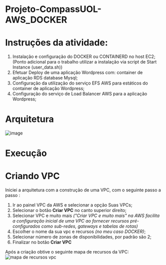 # Projeto-CompassUOL-AWS_DOCKER

# Instruções da atividade: 

1. Instalação e configuração do DOCKER ou CONTAINERD no host EC2;
(Ponto adicional para o trabalho utilizar a instalação via script de Start Instance (user_data.sh))
2. Efetuar Deploy de uma aplicação Wordpress com: container de aplicação RDS database Mysql;
3. Configuração da utilização do serviço EFS AWS para estáticos do container de aplicação Wordpress;
4. Configuração do serviço de Load Balancer AWS para a aplicação Wordpress;

# Arquitetura
![image](https://github.com/Gustavopedoni1/Projeto-CompassUOL-AWS_DOCKER/assets/157602238/54982031-6a38-4acf-a328-e33254a6617a)

# Execução

# Criando VPC

Iniciei a arquitetura com a construção de uma VPC, com o seguinte passo a passo :

1. Ir ao painel VPC da AWS e selecionar a opção Suas VPCs;
2. Selecionar o botão **Criar VPC** no canto superior direito;
3. Selecionar VPC e muito mais _("Criar VPC e muito mais" na AWS facilita a configuração inicial de uma VPC ao fornecer recursos pré-configurados como sub-redes, gateways e tabelas de rotas)_
4. Escolher o nome da sua vpc e recursos _(no meu caso DOCKER)_;
5. Selecionar número de zonas de disponibilidades, por padrão são 2;
6. Finalizar no botão **Criar VPC**

Após a criação obtive o seguinte mapa de recursos da VPC:
![mapa de recursos vpc](https://github.com/Gustavopedoni1/Projeto-CompassUOL-AWS_DOCKER/assets/157602238/df25e461-2167-412c-83e8-58df16f195ff)
